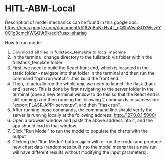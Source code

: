 # HITL-ABM-Local

Description of model mechanics can be found in this google doc: https://docs.google.com/document/d/162qBuNkHv4L_qQShWwn8UYWsveY0C1g3cmckWGQUr9k/edit?usp=sharing

How to run model:

1. Download all files in fullstack_template to local machine
2. In the terminal, change directory to the fullstack_viz folder within the fullstack_template folder
2. First, we need to build the React front end, which is locacted in the static folder - navigate into that folder in the terminal and then run the command "npm run watch"...this build the front end.
3. Then, to actually run the whole app, we need to launch the flask (back end) server. This is done by first navigating to the server folder in the terminal (open a new terminal window to do this so that the React end is still running) and then running the following 2 commands in succession: "export FLASK_APP=server.py", and then "flask run".
4. After running those commands, the commnand line should verify the server is running locally at the following address: http://127.0.0.1:5000/
5. Open a browser window and paste the above address into it, and the app should load in that window.
6. Click "Run Model" to run the model to populate the charts with the output
7. Clicking the "Run Model" button again will re-run the model and produce new chart data (randomness built into the model means that a new run will have different results without modifying the input parameters).

